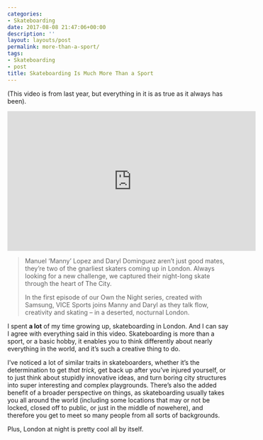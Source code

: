 ```yaml
---
categories:
- Skateboarding
date: 2017-08-08 21:47:06+00:00
description: ''
layout: layouts/post
permalink: more-than-a-sport/
tags:
- Skateboarding
- post
title: Skateboarding Is Much More Than a Sport
---
```


<div class="kg-card-markdown">
<p>(This video is from last year, but everything in it is as true as it always has been).</p>
<p><iframe width="560" height="315" src="https://www.youtube.com/embed/EKNs3cojt-A" frameborder="0" allowfullscreen></iframe></p>
<blockquote>
<p>Manuel ‘Manny’ Lopez and Daryl Dominguez aren’t just good mates, they’re two of the gnarliest skaters coming up in London. Always looking for a new challenge, we captured their night-long skate through the heart of The City.</p>
<p>In the first episode of our Own the Night series, created with Samsung, VICE Sports joins Manny and Daryl as they talk flow, creativity and skating – in a deserted, nocturnal London.</p>
</blockquote>
<p>I spent <strong>a lot</strong> of my time growing up, skateboarding in London. And I can say I agree with everything said in this video. Skateboarding is more than a sport, or a basic hobby, it enables you to think differently about nearly everything in the world, and it&#8217;s such a creative thing to do.</p>
<p>I&#8217;ve noticed a lot of similar traits in skateboarders, whether it&#8217;s the determination to get <em>that trick</em>, get back up after you&#8217;ve injured yourself, or to just think about stupidly innovative ideas, and turn boring city structures into super interesting and complex playgrounds. There&#8217;s also the added benefit of a broader perspective on things, as skateboarding usually takes you all around the world (including some locations that may or not be locked, closed off to public, or just in the middle of nowehere), and therefore you get to meet so many people from all sorts of backgrounds.</p>
<p>Plus, London at night is pretty cool all by itself.</p>
</div>